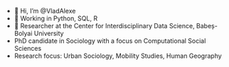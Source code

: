 - 👋 Hi, I’m @VladAlexe
- 👀 Working in Python, SQL, R
- 🌱 Researcher at the  Center for Interdisciplinary Data Science,  Babeș-Bolyai University
- PhD candidate in Sociology with a focus on Computational Social Sciences 
- Research focus: Urban Sociology, Mobility Studies, Human Geography
